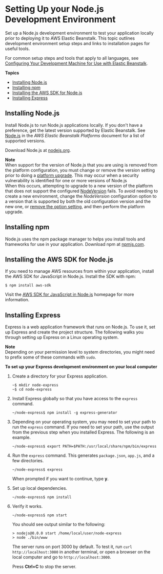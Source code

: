 # Setting Up your Node\.js Development Environment<a name="nodejs-devenv"></a>

Set up a Node\.js development environment to test your application locally prior to deploying it to AWS Elastic Beanstalk\. This topic outlines development environment setup steps and links to installation pages for useful tools\.

For common setup steps and tools that apply to all languages, see [Configuring Your Development Machine for Use with Elastic Beanstalk](chapter-devenv.md)\.

**Topics**
+ [Installing Node\.js](#nodejs-devenv-nodejs)
+ [Installing npm](#nodejs-devenv-npm)
+ [Installing the AWS SDK for Node\.js](#nodejs-devenv-awssdk)
+ [Installing Express](#nodejs-devenv-express)

## Installing Node\.js<a name="nodejs-devenv-nodejs"></a>

Install Node\.js to run Node\.js applications locally\. If you don't have a preference, get the latest version supported by Elastic Beanstalk\. See [Node\.js](https://docs.aws.amazon.com/elasticbeanstalk/latest/platforms/platforms-supported.html#platforms-supported.nodejs) in the *AWS Elastic Beanstalk Platforms* document for a list of supported versions\.

Download Node\.js at [nodejs\.org](https://nodejs.org/en/)\.

**Note**  
When support for the version of Node\.js that you are using is removed from the platform configuration, you must change or remove the version setting prior to doing a [platform upgrade](using-features.platform.upgrade.md)\. This may occur when a security vulnerability is identified for one or more versions of Node\.js  
When this occurs, attempting to upgrade to a new version of the platform that does not support the configured [NodeVersion](command-options-specific.md#command-options-nodejs) fails\. To avoid needing to create a new environment, change the *NodeVersion* configuration option to a version that is supported by both the old configuration version and the new one, or [remove the option setting](environment-configuration-methods-after.md), and then perform the platform upgrade\.

## Installing npm<a name="nodejs-devenv-npm"></a>

Node\.js uses the npm package manager to helps you install tools and frameworks for use in your application\. Download npm at [npmjs\.com](https://www.npmjs.com/)\.

## Installing the AWS SDK for Node\.js<a name="nodejs-devenv-awssdk"></a>

If you need to manage AWS resources from within your application, install the AWS SDK for JavaScript in Node\.js\. Install the SDK with npm:

```
$ npm install aws-sdk
```

Visit the [AWS SDK for JavaScript in Node\.js](https://aws.amazon.com/sdk-for-node-js/) homepage for more information\.

## Installing Express<a name="nodejs-devenv-express"></a>

Express is a web application framework that runs on Node\.js\. To use it, set up Express and create the project structure\. The following walks you through setting up Express on a Linux operating system\.

**Note**  
Depending on your permission level to system directories, you might need to prefix some of these commands with `sudo`\.

**To set up your Express development environment on your local computer**

1. Create a directory for your Express application\.

   ```
   ~$ mkdir node-express
   ~$ cd node-express
   ```

1. Install Express globally so that you have access to the `express` command\.

   ```
   ~/node-express$ npm install -g express-generator
   ```

1. Depending on your operating system, you may need to set your path to run the `express` command\. If you need to set your path, use the output from the previous step when you installed Express\. The following is an example\. 

   ```
   ~/node-express$ export PATH=$PATH:/usr/local/share/npm/bin/express
   ```

1. Run the `express` command\. This generates `package.json`, `app.js`, and a few directories\.

   ```
   ~/node-express$ express
   ```

   When prompted if you want to continue, type **y**\.

1. Set up local dependencies\.

   ```
   ~/node-express$ npm install
   ```

1. Verify it works\.

   ```
   ~/node-express$ npm start
   ```

   You should see output similar to the following:

   ```
   > nodejs@0.0.0 start /home/local/user/node-express
   > node ./bin/www
   ```

   The server runs on port 3000 by default\. To test it, run `curl http://localhost:3000` in another terminal, or open a browser on the local computer and go to `http://localhost:3000`\.

   Press **Ctrl\+C** to stop the server\.